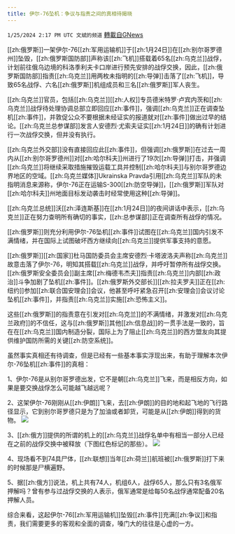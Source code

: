 ```yaml
---
title: 伊尔-76坠机：争议与指责之间的真相待揭晓
---
```

`1/25/2024 2:17 PM UTC 文斌的频道` [轉載自GNews](https://gnews.org/articles/2252855)

[[zh:俄罗斯]]一架伊尔-76[[zh:军用运输机]]于[[zh:1月24日]]在[[zh:别尔哥罗德州]]坠毁，[[zh:俄罗斯国防部]]声称该[[zh:飞机]]搭载着65名[[zh:乌克兰]]战俘，计划前往俄乌边境的科洛季利夫卡口岸进行预先安排的战俘交换，因此，[[zh:俄罗斯国防部]]指责[[zh:乌克兰]]用两枚未指明的[[zh:导弹]]击落了[[zh:飞机]]，导致65名战俘、六名[[zh:俄罗斯]]机组成员和三名[[zh:俄罗斯]]军人丧生。

[[zh:乌克兰]]官员，包括[[zh:乌克兰]][[zh:人权]]专员德米特罗·卢宾内茨和[[zh:乌克兰]]战俘待处理协调总部立即回应[[zh:事件]]，强调[[zh:乌克兰]]正在调查坠机[[zh:事件]]，并敦促公众不要根据未经证实的报道就对[[zh:事件]]做出过早的结论。[[zh:乌克兰总参谋部]]发言人安德烈·尤索夫证实[[zh:1月24日]]的确有计划进行一次战俘交换，但并没有执行。

[[zh:乌克兰外交部]]没有直接回应此[[zh:事件]]，但强调[[zh:俄罗斯]]在过去一周内从[[zh:别尔哥罗德州]]对[[zh:哈尔科夫]]州进行了19次[[zh:导弹]]打击，并强调[[zh:乌克兰]]将继续采取措施摧毁运载工具并控制[[zh:哈尔科夫]]与别尔哥罗德边界地区的空域。[[zh:乌克兰媒体]]Ukrainska Pravda引用[[zh:乌克兰]]军队的未指明消息来源称，伊尔-76正在运输S-300[[zh:防空导弹]]，[[zh:俄罗斯]]军队对[[zh:哈尔科夫]]州地面目标发动袭击时经常使用这种[[zh:导弹]]。

[[zh:乌克兰总统]]沃[[zh:泽连斯基]]在[[zh:1月24日]]的夜间讲话中表示，[[zh:乌克兰]]正在努力查明所有确切的事实，[[zh:总参谋部]]正在调查所有战俘的情况。

[[zh:俄罗斯]]则充分利用伊尔-76坠机[[zh:事件]]试图在[[zh:乌克兰]]国内引发不满情绪，并在国际上试图破坏西方继续向[[zh:乌克兰]]提供军事支持的意愿。

[[zh:俄罗斯]][[zh:国家]]杜马国防委员会主席安德烈·卡塔波洛夫声称[[zh:乌克兰]]故意击落了伊尔-76，明知其搭载[[zh:乌克兰]]战俘，并呼吁暂停所有战俘交换。[[zh:俄罗斯安全委员会]]副主席[[zh:梅德韦杰夫]]指责[[zh:乌克兰]]内部[[zh:政治]]斗争加剧了坠机[[zh:事件]]。[[zh:俄罗斯外交部长]][[zh:拉夫罗夫]]正在[[zh:纽约]]参加[[zh:联合国安理会]]会议，他甚至呼吁紧急召开[[zh:安理会]]会议讨论坠机[[zh:事件]]，并指责[[zh:乌克兰]]实施[[zh:恐怖主义]]。

这些[[zh:俄罗斯]]的指责意在引发对[[zh:乌克兰]]的不满情绪，并激发对[[zh:乌克兰政府]]的不信任，这与[[zh:俄罗斯]]其他[[zh:信息战]]的一贯手法是一致的，旨在在[[zh:乌克兰]]国内制造分裂，国际上为了阻止[[zh:乌克兰]]的西方盟友向其提供维护国防所需的关键[[zh:防空系统]]。

虽然事实真相还有待调查，但是已经有一些基本事实浮现出来，有助于理解本次伊尔-76坠机[[zh:事件]]的真相：

   1、伊尔-76是从别尔哥罗德出发，它不是朝[[zh:乌克兰]]飞来，而是相反方向，如果是要交换战俘怎么可能越飞越远呢？

   2、这架伊尔-76刚刚从[[zh:伊朗]]飞来，去[[zh:伊朗]]的目的地和起飞地的飞行路径显示，它到别尔哥罗德只是为了加油或者卸货，可能是从[[zh:伊朗]]得到的货物。
![](ipfs://Qmewr52HgrinByeUCg2q63BhhmuWJkRmyCAsHgM1N3wjuX?.png)


   3、[[zh:俄方]]提供的所谓的机上的[[zh:乌克兰]]战俘名单中有相当一部分人已经在之前的战俘交换中被释放（下图红色标记的那些）。
![](ipfs://Qmd7zTABZxizmNVEodHtBp1kEdDCumSns4GaRyFnJ2ZEec?.png)


   4、现场看不到74具尸体，[[zh:联想]]当年[[zh:荷兰]]航班被[[zh:俄罗斯]]打下来的时候那是尸横遍野。

   5、据[[zh:俄方]]说法，机上共有74人，机组6人，战俘65人，那么只有3名俄军押解吗？曾有参与过战俘交换的人表示，俄军通常是给每50名战俘通常配备20名押解人员。

综合来看，这起伊尔-76[[zh:军用运输机]]坠毁[[zh:事件]]充满[[zh:争议]]和指责，我们需要更多的客观和全面的调查，嗓门大的往往是心虚的一方。
